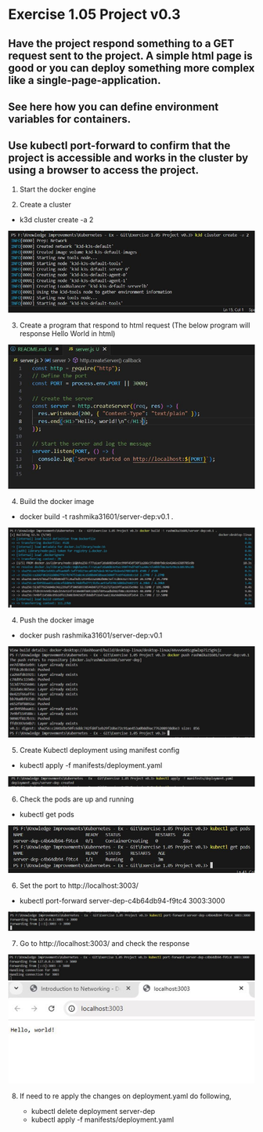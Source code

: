 # Exercise 1.05 Project v0.3

## Have the project respond something to a GET request sent to the project. A simple html page is good or you can deploy something more complex like a single-page-application.

## See here how you can define environment variables for containers.

## Use kubectl port-forward to confirm that the project is accessible and works in the cluster by using a browser to access the project.

1. Start the docker engine

2. Create a cluster

- k3d cluster create -a 2

![](Images/Img1.JPG)

3. Create a program that respond to html request (The below program will response Hello World in html)

![](Images/Img2.JPG)

4. Build the docker image

- docker build -t rashmika31601/server-dep:v0.1 .

![](Images/Img3.JPG)

4. Push the docker image

- docker push rashmika31601/server-dep:v0.1

![](Images/Img4.JPG)

5. Create Kubectl deployment using manifest config

- kubectl apply -f manifests/deployment.yaml

![](Images/Img5.JPG)

6. Check the pods are up and running

- kubectl get pods

![](Images/Img6.JPG)

6. Set the port to http://localhost:3003/

- kubectl port-forward server-dep-c4b64db94-f9tc4 3003:3000

![](Images/Img7.JPG)

7. Go to http://localhost:3003/ and check the response

![](Images/Img8.JPG)
![](Images/Img9.JPG)

8. If need to re apply the changes on deployment.yaml do following,

   - kubectl delete deployment server-dep
   - kubectl apply -f manifests/deployment.yaml
